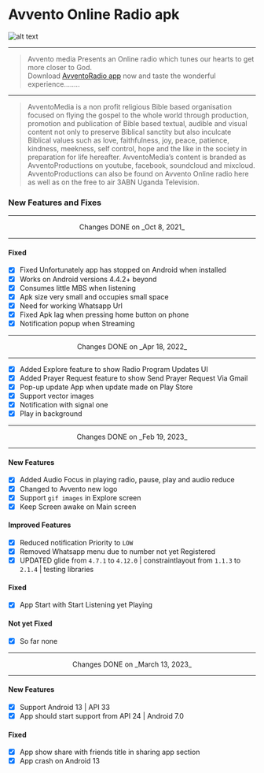 # Avvento Online Radio apk
![alt text](https://avventohome.org/wp-content/uploads/2020/05/avventoRadio-copy.jpg)

---
>Avvento media Presents an Online radio which tunes our hearts to get more closer to God.
<br>Download [AvventoRadio app](https://play.google.com/store/apps/details?id=org.avvento.apps.onlineradio) now and taste the wonderful experience........
---
>AvventoMedia is a non profit religious Bible based organisation focused on flying the gospel to the whole world through production, promotion and publication of Bible based textual, audible and visual content not only to preserve Biblical sanctity but also inculcate Biblical values such as love, faithfulness, joy, peace, patience, kindness, meekness, self control, hope and the like in the society in preparation for life hereafter.
AvventoMedia’s content is branded as AvventoProductions on youtube, facebook, soundcloud and mixcloud.
AvventoProductions can also be found on Avvento Online radio here as well as on the free to air 3ABN Uganda Television.
### New Features and Fixes

---
<center>Changes DONE on _Oct 8, 2021_</center>

---
#### Fixed
- [x] Fixed Unfortunately app has stopped on Android when installed
- [x] Works on Android versions 4.4.2+ beyond
- [x] Consumes little MBS when listening
- [x] Apk size very small and occupies small space
- [x] Need for working Whatsapp Url
- [x] Fixed Apk lag when pressing home button on phone
- [x] Notification popup when Streaming
---
<center>Changes DONE on _Apr 18, 2022_</center>

---
- [x] Added Explore feature to show Radio Program Updates UI
- [x] Added Prayer Request feature to show Send Prayer Request Via Gmail
- [x] Pop-up update App when update made on Play Store
- [x] Support vector images
- [x] Notification with signal one
- [x] Play in background

---
<center>Changes DONE on _Feb 19, 2023_</center>

---
#### New Features
- [x] Added Audio Focus in playing radio, pause, play and audio reduce
- [x] Changed to Avvento new logo
- [x] Support `gif images` in Explore screen
- [x] Keep Screen awake on Main screen

#### Improved Features
- [x] Reduced notification Priority to `LOW`
- [x] Removed Whatsapp menu due to number not yet Registered
- [x] UPDATED glide from `4.7.1` to `4.12.0` | constraintlayout from `1.1.3` to `2.1.4` | testing libraries

#### Fixed
- [x] App Start with Start Listening yet Playing

#### Not yet Fixed
- [x] So far none 

---
<center>Changes DONE on _March 13, 2023_</center>

---
#### New Features
- [x] Support Android 13 | API 33
- [x] App should start support from API 24 | Android 7.0

#### Fixed
- [x] App show share with friends title in sharing app section
- [x] App crash on Android 13